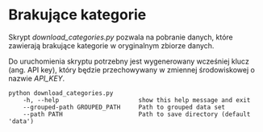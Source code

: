 # Brakujące kategorie

Skrypt *download_categories.py* pozwala na pobranie danych, które zawierają
brakujące kategorie w oryginalnym zbiorze danych.

Do uruchomienia skryptu potrzebny jest wygenerowany
wcześniej klucz (ang. API key), który będzie przechowywany
w zmiennej środowiskowej o nazwie *API_KEY*.

```commandline
python download_categories.py
    -h, --help                      show this help message and exit
    --grouped-path GROUPED_PATH     Path to grouped data set
    --path PATH                     Path to save directory (default 'data')

```

